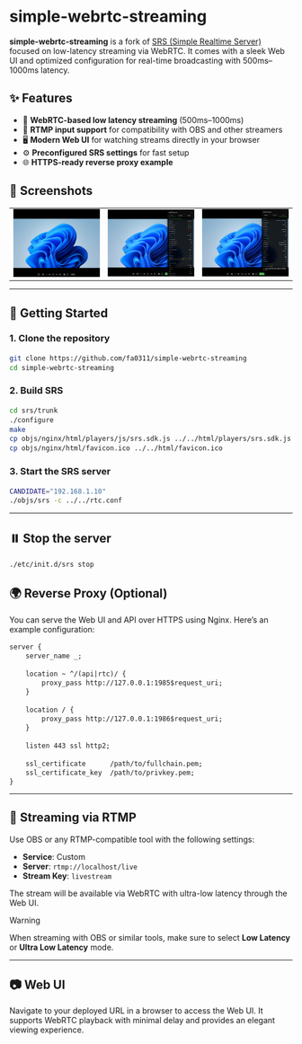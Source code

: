 # simple-webrtc-streaming

**simple-webrtc-streaming** is a fork of [SRS (Simple Realtime Server)](https://github.com/ossrs/srs) focused on low-latency streaming via WebRTC. It comes with a sleek Web UI and optimized configuration for real-time broadcasting with 500ms–1000ms latency.

## ✨ Features

* 📡 **WebRTC-based low latency streaming** (500ms–1000ms)
* 🔁 **RTMP input support** for compatibility with OBS and other streamers
* 🖥️ **Modern Web UI** for watching streams directly in your browser
* ⚙️ **Preconfigured SRS settings** for fast setup
* 🌐 **HTTPS-ready reverse proxy example**


## 📸 Screenshots
| | | |
| :---: | :---: | :---: |
| ![image1](./docs/README/image1.png) |  ![image2](./docs/README/image2.png) | ![image3](./docs/README/image3.png) |

---

## 🚀 Getting Started

### 1. Clone the repository

```bash
git clone https://github.com/fa0311/simple-webrtc-streaming
cd simple-webrtc-streaming
```

### 2. Build SRS

```bash
cd srs/trunk
./configure
make
cp objs/nginx/html/players/js/srs.sdk.js ../../html/players/srs.sdk.js
cp objs/nginx/html/favicon.ico ../../html/favicon.ico
```


### 3. Start the SRS server

```bash
CANDIDATE="192.168.1.10"
./objs/srs -c ../../rtc.conf
```

---

## ⏸️ Stop the server

```bash
./etc/init.d/srs stop
```

## 🌍 Reverse Proxy (Optional)

You can serve the Web UI and API over HTTPS using Nginx. Here’s an example configuration:

```nginx
server {
    server_name _;

    location ~ ^/(api|rtc)/ {
        proxy_pass http://127.0.0.1:1985$request_uri;
    }

    location / {
        proxy_pass http://127.0.0.1:1986$request_uri;
    }

    listen 443 ssl http2;

    ssl_certificate      /path/to/fullchain.pem;
    ssl_certificate_key  /path/to/privkey.pem;
}
```

---

## 🎥 Streaming via RTMP

Use OBS or any RTMP-compatible tool with the following settings:

* **Service**: Custom
* **Server**: `rtmp://localhost/live`
* **Stream Key**: `livestream`

The stream will be available via WebRTC with ultra-low latency through the Web UI.

> [!WARNING]
> When streaming with OBS or similar tools, make sure to select **Low Latency** or **Ultra Low Latency** mode.  

---

## 📷 Web UI

Navigate to your deployed URL in a browser to access the Web UI. It supports WebRTC playback with minimal delay and provides an elegant viewing experience.
